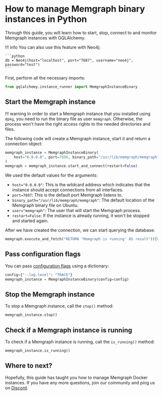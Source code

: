 # How to manage Memgraph binary instances in Python

Through this guide, you will learn how to start, stop, connect to and monitor
Memgraph instances with GQLAlchemy.

!!! info
    You can also use this feature with Neo4j:

    ```python
    db = Neo4j(host="localhost", port="7687", username="neo4j", password="test")
    ```

First, perform all the necessary imports:

```python
from gqlalchemy.instance_runner import MemgraphInstanceBinary
```

## Start the Memgraph instance

!!! warning
    In order to start a Memgraph instance that you installed using `dpkg`, you need
    to run the binary file as user `memgraph`. Otherwise, the process won't have the
    right access rights to the needed directories and files.

The following code will create a Memgraph instance, start it and return a
connection object:

```python
memgraph_instance = MemgraphInstanceBinary(
    host="0.0.0.0", port=7698, binary_path="/usr/lib/memgraph/memgraph", user="memgraph"
)
memgraph = memgraph_instance.start_and_connect(restart=False)
```

We used the default values for the arguments:

- `host="0.0.0.0"`: This is the wildcard address which indicates that the
  instance should accept connections from all interfaces.
- `port=7687`: This is the default port Memgraph listens to.
- `binary_path="/usr/lib/memgraph/memgraph"`: The default location of the
  Memgraph binary file on Ubuntu.
- `user="memgraph"`: The user that will start the Memgraph process.
- `restart=False`: If the instance is already running, it won't be stopped and
  started again.

After we have created the connection, we can start querying the database:

```python
memgraph.execute_and_fetch("RETURN 'Memgraph is running' AS result"))[0]["result"]
```

## Pass configuration flags

You can pass [configuration flags](htps://memgraph.com/docs/configuration/configuration-settings)
using a dictionary:

```python
config={"--log-level": "TRACE"}
memgraph_instance = MemgraphInstanceBinary(config=config)
```

## Stop the Memgraph instance

To stop a Memgraph instance, call the `stop()` method:

```python
memgraph_instance.stop()
```

## Check if a Memgraph instance is running

To check if a Memgraph instance is running, call the `is_running()` method:

```python
memgraph_instance.is_running()
```

## Where to next?

Hopefully, this guide has taught you how to manage Memgraph Docker instances. If
you have any more questions, join our community and ping us on
[Discord](https://discord.gg/memgraph).
